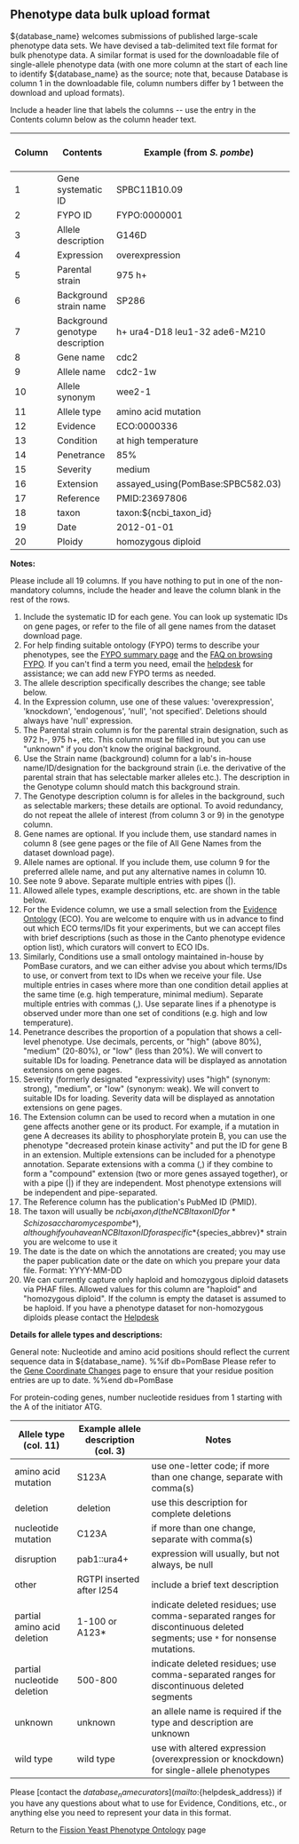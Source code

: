 ## Phenotype data bulk upload format

${database_name} welcomes submissions of published large-scale phenotype data
sets. We have devised a tab-delimited text file format for bulk
phenotype data. A similar format is used for the downloadable file of
single-allele phenotype data (with one more column at the start of
each line to identify ${database_name} as the source; note that, because
Database is column 1 in the downloadable file, column numbers differ
by 1 between the download and upload formats).

Include a header line that labels the columns -- use the entry in the
Contents column below as the column header text.

Column | Contents | Example (from *S. pombe*) | Mandatory? | Multiple entries allowed?
-------|----------|---------------------------|------------|--------------------------
1 | Gene systematic ID | SPBC11B10.09 | Yes | No
2 | FYPO ID | FYPO:0000001 | Yes | No
3 | Allele description | G146D | Yes | No
4 | Expression | overexpression | Yes | No
5 | Parental strain | 975 h+ | Yes | No
6 | Background strain name | SP286 | No | No
7 | Background genotype description | h+ ura4-D18 leu1-32 ade6-M210 | No | No
8 | Gene name | cdc2 | No | No
9 | Allele name | cdc2-1w | No | No
10 | Allele synonym | wee2-1 | No | Yes
11 | Allele type | amino acid mutation | Yes | No
12 | Evidence | ECO:0000336 | Yes | No
13 | Condition | at high temperature | Yes | Yes
14 | Penetrance | 85% | No | No
15 | Severity | medium | No | No
16 | Extension | assayed\_using(PomBase:SPBC582.03) | No | Yes
17 | Reference | PMID:23697806 | Yes | No
18 | taxon | taxon:${ncbi_taxon_id} | Yes | No
19 | Date | 2012-01-01 | Yes | No
20 | Ploidy | homozygous diploid | No | No

**Notes:**

Please include all 19 columns. If you have nothing to put in one of
the non-mandatory columns, include the header and leave the column
blank in the rest of the rows.

1.  Include the systematic ID for each gene. You can look up
    systematic IDs on gene pages, or refer to the file of all gene
    names from the dataset download page.
2.  For help finding suitable ontology (FYPO) terms to describe your
    phenotypes, see the [FYPO summary page](browse-curation/fission-yeast-phenotype-ontology) and the
    [FAQ on browsing FYPO](/faq/how-can-i-browse-phenotype-ontology-fypo). If you can't
    find a term you need, email the
    [helpdesk](mailto:${helpdesk_address}) for assistance; we can add
    new FYPO terms as needed.
3.  The allele description specifically describes the change; see
    table below.
4.  In the Expression column, use one of these values:
    'overexpression', 'knockdown', 'endogenous', 'null', 'not
    specified'. Deletions should always have 'null' expression.
5.  The Parental strain column is for the parental strain designation,
    such as 972 h-, 975 h+, etc. This column must be filled in, but
    you can use "unknown" if you don't know the original background.
6.  Use the Strain name (background) column for a lab's in-house
    name/ID/designation for the background strain (i.e. the derivative
    of the parental strain that has selectable marker alleles
    etc.). The description in the Genotype column should match this
    background strain.
7.  The Genotype description column is for alleles in the background,
    such as selectable markers; these details are optional. To avoid
    redundancy, do not repeat the allele of interest (from column 3 or 9) in the genotype column.
8.  Gene names are optional. If you include them, use standard names
    in column 8 (see gene pages or the file of All Gene Names from the
    dataset download page).
9.  Allele names are optional. If you include them, use column 9 for
    the preferred allele name, and put any alternative names in column 10.
10. See note 9 above. Separate multiple entries with pipes (|).
11. Allowed allele types, example descriptions, etc. are shown in the
    table below.
12. For the Evidence column, we use a small selection from the
    [Evidence Ontology](http://www.evidenceontology.org/) (ECO). You
    are welcome to enquire with us in advance to find out which ECO
    terms/IDs fit your experiments, but we can accept files with brief
    descriptions (such as those in the Canto phenotype evidence option
    list), which curators will convert to ECO IDs.
13. Similarly, Conditions use a small ontology maintained in-house by
    PomBase curators, and we can either advise you about which
    terms/IDs to use, or convert from text to IDs when we receive your
    file. Use multiple entries in cases where more than one condition
    detail applies at the same time (e.g. high temperature, minimal
    medium). Separate multiple entries with commas (,). Use separate
    lines if a phenotype is observed under more than one set of
    conditions (e.g. high and low temperature).
14. Penetrance describes the proportion of a population that shows a
    cell-level phenotype. Use decimals, percents, or "high" (above
    80%), "medium" (20-80%), or "low" (less than 20%). We will convert
    to suitable IDs for loading. Penetrance data will be displayed as
    annotation extensions on gene pages.
15. Severity (formerly designated "expressivity) uses "high" (synonym:
    strong), "medium", or "low" (synonym: weak). We will convert to
    suitable IDs for loading. Severity data will be displayed as
    annotation extensions on gene pages.
16. The Extension column can be used to record when a mutation in one
    gene affects another gene or its product. For example, if a
    mutation in gene A decreases its ability to phosphorylate protein
    B, you can use the phenotype "decreased protein kinase activity"
    and put the ID for gene B in an extension. Multiple extensions can
    be included for a phenotype annotation. Separate extensions with a
    comma (,) if they combine to form a "compound" extension (two or
    more genes assayed together), or with a pipe (|) if they are
    independent. Most phenotype extensions will be independent and
    pipe-separated.
17. The Reference column has the publication's PubMed ID (PMID).
18. The taxon will usually be ${ncbi_taxon_id} (the NCBI taxon ID for
    *Schizosaccharomyces pombe*), although if you have an NCBI taxon ID
    for a specific *${species_abbrev}* strain you are welcome to use it
19. The date is the date on which the annotations are created; you may
    use the paper publication date or the date on which you prepare
    your data file. Format: YYYY-MM-DD
20. We can currently capture only haploid and homozygous diploid
    datasets via PHAF files.  Allowed values for this column are
    "haploid" and "homozygous diploid".  If the column is empty the
    dataset is assumed to be haploid.  If you have a phenotype dataset
    for non-homozygous diploids please contact the [Helpdesk](mailto:${helpdesk_address})

**Details for allele types and descriptions:**

General note: Nucleotide and amino acid positions should reflect the
current sequence data in ${database_name}.
%%if db=PomBase
Please refer to the [Gene Coordinate Changes](status/gene-coordinate-changes-protein-coding)
page to ensure that your residue position entries are up to date.
%%end db=PomBase

For protein-coding genes, number nucleotide residues from 1 starting
with the A of the initiator ATG.

Allele type (col. 11) | Example allele description (col. 3) | Notes
----------------------|-------------------------------------|------
amino acid mutation | S123A | use one-letter code; if more than one change, separate with comma(s)
deletion | deletion | use this description for complete deletions
nucleotide mutation | C123A | if more than one change, separate with comma(s)
disruption | pab1::ura4+ | expression will usually, but not always, be null
other | RGTPI inserted after I254 | include a brief text description
partial amino acid deletion | 1-100 or A123* | indicate deleted residues; use comma-separated ranges for discontinuous deleted segments; use `*` for nonsense mutations.
partial nucleotide deletion | 500-800 | indicate deleted residues; use comma-separated ranges for discontinuous deleted segments
unknown | unknown | an allele name is required if the type and description are unknown
wild type | wild type | use with altered expression (overexpression or knockdown) for single-allele phenotypes

Please [contact the ${database_name} curators](mailto:${helpdesk_address}) if
you have any questions about what to use for Evidence, Conditions,
etc., or anything else you need to represent your data in this format.

Return to the [Fission Yeast Phenotype Ontology](browse-curation/fission-yeast-phenotype-ontology) page

